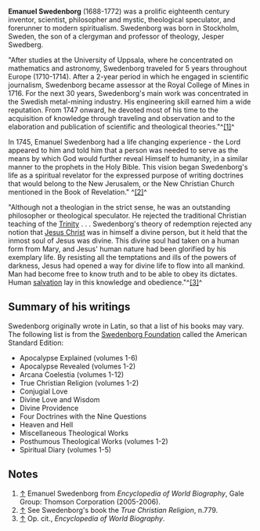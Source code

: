 **Emanuel Swedenborg** (1688-1772) was a prolific eighteenth
century inventor, scientist, philosopher and mystic, theological
speculator, and forerunner to modern spiritualism. Swedenborg was
born in Stockholm, Sweden, the son of a clergyman and professor of
theology, Jesper Swedberg.

"After studies at the University of Uppsala, where he concentrated
on mathematics and astronomy, Swedenborg traveled for 5 years
throughout Europe (1710-1714). After a 2-year period in which he
engaged in scientific journalism, Swedenborg became assessor at the
Royal College of Mines in 1716. For the next 30 years, Swedenborg's
main work was concentrated in the Swedish metal-mining industry.
His engineering skill earned him a wide reputation. From 1747
onward, he devoted most of his time to the acquisition of knowledge
through traveling and observation and to the elaboration and
publication of scientific and theological
theories."^[[1]](#note-0)^

In 1745, Emanuel Swedenborg had a life changing experience - the
Lord appeared to him and told him that a person was needed to serve
as the means by which God would further reveal Himself to humanity,
in a similar manner to the prophets in the Holy Bible. This vision
began Swedenborg's life as a spiritual revelator for the expressed
purpose of writing doctrines that would belong to the New
Jerusalem, or the New Christian Church mentioned in the Book of
Revelation." ^[[2]](#note-1)^

  
"Although not a theologian in the strict sense, he was an
outstanding philosopher or theological speculator. He rejected the
traditional Christian teaching of the [Trinity](Trinity "Trinity")
. . . Swedenborg's theory of redemption rejected any notion that
[Jesus Christ](Jesus_Christ "Jesus Christ") was in himself a divine
person, but it held that the inmost soul of Jesus was divine. This
divine soul had taken on a human form from Mary, and Jesus' human
nature had been glorified by his exemplary life. By resisting all
the temptations and ills of the powers of darkness, Jesus had
opened a way for divine life to flow into all mankind. Man had
become free to know truth and to be able to obey its dictates.
Human [salvation](Salvation "Salvation") lay in this knowledge and
obedience."^[[3]](#note-2)^

## Summary of his writings

Swedenborg originally wrote in Latin, so that a list of his books
may vary. The following list is from the
[Swedenborg Foundation](http://www.swedenborg.com/) called the
American Standard Edition:

-   Apocalypse Explained (volumes 1-6)
-   Apocalypse Revealed (volumes 1-2)
-   Arcana Coelestia (volumes 1-12)
-   True Christian Religion (volumes 1-2)
-   Conjugial Love
-   Divine Love and Wisdom
-   Divine Providence
-   Four Doctrines with the Nine Questions
-   Heaven and Hell
-   Miscellaneous Theological Works
-   Posthumous Theological Works (volumes 1-2)
-   Spiritual Diary (volumes 1-5)

## Notes

1.  [↑](#ref-0) Emanuel Swedenborg from
    *Encyclopedia of World Biography*, Gale Group: Thomson Corporation
    (2005-2006).
2.  [↑](#ref-1) See Swedenborg's book the
    *True Christian Religion*, n.779.
3.  [↑](#ref-2) Op. cit., *Encyclopedia of World Biography*.



